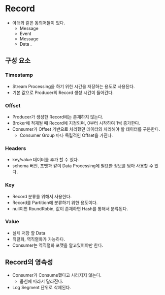 # Record
- 아래와 같은 동의어들이 있다.
    - Message
    - Event
    - Message
    - Data .

## 구성 요소
### Timestamp
- Stream Processing을 하기 위한 시간을 저장하는 용도로 사용된다.
- 기본 값으로 Producer의 Record 생성 시간이 들어간다.

### Offset
- Producer가 생성한 Record에는 존재하지 않는다.
- Broker에 적재될 때 Record에 지정되며, 0부터 시작하여 1씩 증가한다.
- Consumer가 Offset 기반으로 처리했던 데이터와 처리해야 할 데이터를 구분한다.
  - Consumer Group 마다 독립적인 Offset을 가진다.

### Headers
- key/value 데이터를 추가 할 수 있다.
- schema 버전, 포맷과 같이 Data Processing에 필요한 정보를 담아 사용할 수 있다.

### Key
- Record 분류를 위해서 사용한다.
- Record를 Partition에 분류하기 위한 용도이다.
- null이면 RoundRobin, 값이 존재하면 Hash를 통해서 분류된다.

### Value
- 실제 저장 할 Data
- 직렬화, 역직렬화가 가능하다.
- Consumer는 역직렬화 포맷을 알고있어야만 한다.

## Record의 영속성
- Consumer가 Consume했다고 사라지지 않는다.
  - 옵션에 따라서 달라진다.
- Log Segment 단위로 삭제된다.
